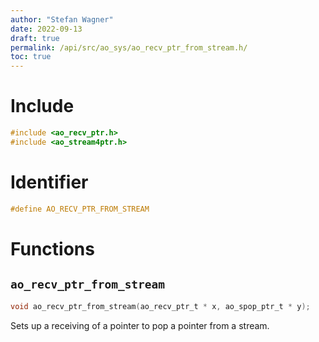 ```yaml
---
author: "Stefan Wagner"
date: 2022-09-13
draft: true
permalink: /api/src/ao_sys/ao_recv_ptr_from_stream.h/
toc: true
---
```


# Include

```c
#include <ao_recv_ptr.h>
#include <ao_stream4ptr.h>
```

# Identifier

```c
#define AO_RECV_PTR_FROM_STREAM
```

# Functions

## `ao_recv_ptr_from_stream`

```c
void ao_recv_ptr_from_stream(ao_recv_ptr_t * x, ao_spop_ptr_t * y);
```

Sets up a receiving of a pointer to pop a pointer from a stream.
